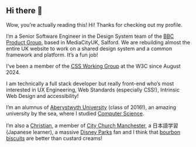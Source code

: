 ## Hi there 👋

Wow, you’re actually reading this! Hi! Thanks for checking out my profile.

I’m a Senior Software Engineer in the Design System team of the [BBC Product Group](https://careers.bbc.co.uk/content/What-We-Do/?locale=en_GB), based in MediaCityUK, Salford. We are rebuilding almost the entire UK website to work on a shared design system and a common framework and platform. It’s a fun job!

I’ve been a member of the [CSS Working Group](https://www.w3.org/Style/CSS/) at the W3C since August 2024.

I am technically a full stack developer but really front-end who’s most interested in UX Engineering, Web Standards (especially CSS!), Intrinsic Web Design and accessibility!

I’m an alumnus of [Aberystwyth University](https://www.aber.ac.uk/) (class of 2016!), an amazing university by the sea, where I studied [Computer Science](https://courses.aber.ac.uk/undergraduate/computer-science-degree-with-industrial-year/).

I’m also a [Christian](https://talksat.withgoogle.com/talk/making-sense-of-god-an-invitation-to-the-skeptical), a member of [City Church Manchester](http://www.citychurchmanchester.org/), a <span lang="ja">日本語学習</span> (Japanese learner), a massive [Disney Parks](https://en.wikipedia.org/wiki/Walt_Disney_Imagineering) fan and I think that [bourbon biscuits](https://en.wikipedia.org/wiki/Bourbon_biscuit) are better than custard creams!

